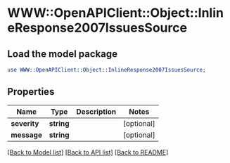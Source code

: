 # WWW::OpenAPIClient::Object::InlineResponse2007IssuesSource

## Load the model package
```perl
use WWW::OpenAPIClient::Object::InlineResponse2007IssuesSource;
```

## Properties
Name | Type | Description | Notes
------------ | ------------- | ------------- | -------------
**severity** | **string** |  | [optional] 
**message** | **string** |  | [optional] 

[[Back to Model list]](../README.md#documentation-for-models) [[Back to API list]](../README.md#documentation-for-api-endpoints) [[Back to README]](../README.md)


